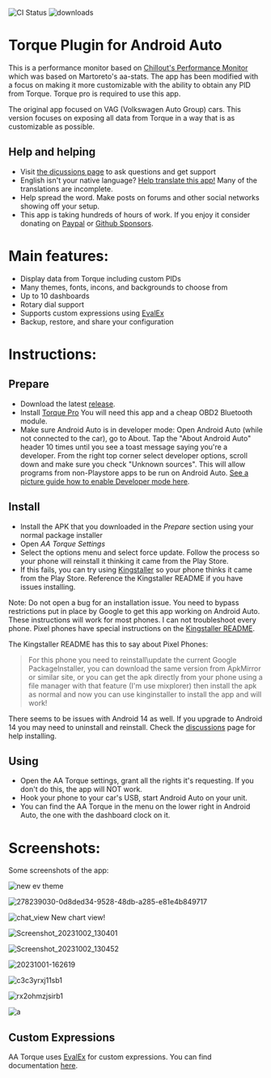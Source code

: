 ![CI Status](https://github.com/agronick/aa-torque/actions/workflows/ci.yml/badge.svg?branch=master)
![downloads](https://img.shields.io/github/downloads/agronick/aa-torque/total.svg)


# Torque Plugin for Android Auto 

This is a performance monitor based on [Chillout's Performance Monitor](https://github.com/jilleb/mqb-pm) which was based on Martoreto's aa-stats.
The app has been modified with a focus on making it more customizable with the ability
to obtain any PID from Torque. Torque pro is required to use this app.

The original app focused on VAG (Volkswagen Auto Group) cars. This version focuses on exposing
all data from Torque in a way that is as customizable as possible.

## Help and helping
- Visit [the dicussions page](https://github.com/agronick/aa-torque/discussions) to ask questions and get support
- English isn't your native language? [Help translate this app!](https://poeditor.com/join/project/yttme0y1VZ) Many of the translations are incomplete.
- Help spread the word. Make posts on forums and other social networks showing off your setup.
- This app is taking hundreds of hours of work. If you enjoy it consider donating on [Paypal](https://www.paypal.me/kagronick) or [Github Sponsors](https://github.com/agronick).

# Main features:
- Display data from Torque including custom PIDs
- Many themes, fonts, incons, and backgrounds to choose from
- Up to 10 dashboards
- Rotary dial support
- Supports custom expressions using [EvalEx](https://ezylang.github.io/EvalEx/references/functions.html)
- Backup, restore, and share your configuration

# Instructions:


## Prepare
- Download the latest [release](https://github.com/agronick/aa-torque/releases).
- Install [Torque Pro](https://play.google.com/store/apps/details?id=org.prowl.torque&hl=en_US&gl=US) You will need this app and a cheap OBD2 Bluetooth module.
- Make sure Android Auto is in developer mode: Open Android Auto (while not connected to the car), go to About. Tap the "About Android Auto" header 10 times until you see a toast message saying you're a developer. From the right top corner select developer options, scroll down and make sure you check "Unknown sources". This will allow programs from non-Playstore apps to be run on Android Auto. [See a picture guide how to enable Developer mode here](https://www.howtogeek.com/271132/how-to-enable-developer-settings-on-android-auto/).

## Install
- Install the APK that you downloaded in the _Prepare_ section using your normal package installer
- Open _AA Torque Settings_
- Select the options menu and select force update. Follow the process so your phone will reinstall it thinking it came from the Play Store.
- If this fails, you can try using [Kingstaller](https://github.com/fcaronte/KingInstaller/releases) so your phone thinks it came from the Play Store. Reference the Kingstaller README if you have issues installing. 

Note: Do not open a bug for an installation issue. You need to bypass restrictions put in place by Google to get this app working on Android Auto. These instructions will work for most phones. I can not troubleshoot every phone. Pixel phones have special instructions on the [Kingstaller README](https://github.com/fcaronte/KingInstaller). 

The Kingstaller README has this to say about Pixel Phones:

> For this phone you need to reinstall\update the current Google PackageInstaller, you can download the same version from ApkMirror or similar site, or you can get the apk directly from your phone using a file manager with that feature (I'm use mixplorer) then install the apk as normal and now you can use kinginstaller to install the app and will work!

There seems to be issues with Android 14 as well. If you upgrade to Android 14 you may need to uninstall and reinstall. Check the [discussions](https://github.com/agronick/aa-torque/discussions) page for help installing.

## Using
- Open the AA Torque settings, grant all the rights it's requesting. If you don't do this, the app will NOT work.
- Hook your phone to your car's USB, start Android Auto on your unit.
- You can find the AA Torque in the menu on the lower right in Android Auto, the one with the dashboard clock on it.

# Screenshots:
Some screenshots of the app:

![new ev theme](https://user-images.githubusercontent.com/62142158/280562239-e03cd94b-fad1-4f93-969d-1d348152425d.jpg)

![278239030-0d8ded34-9528-48db-a285-e81e4b849717](https://github.com/agronick/aa-torque/assets/2042303/e31b0598-25ec-4003-bcee-11e5e108d3a4)

![chat_view](https://github.com/agronick/aa-torque/assets/2042303/a99571f9-0bb3-43ec-89ce-938e41506e97)
New chart view!

![Screenshot_20231002_130401](https://github.com/agronick/aa-torque/assets/2042303/229315c8-ad3b-42e6-86e6-e7fe7abb16a8)

![Screenshot_20231002_130452](https://github.com/agronick/aa-torque/assets/2042303/698c666b-5e3c-4611-80a5-8e767b04186a)

![20231001-162619](https://github.com/agronick/aa-torque/assets/2042303/1b07b67b-d4bc-41e8-8235-a1418ee37bfe)

![c3c3yrxj11sb1](https://github.com/agronick/aa-torque/assets/2042303/171359f3-1abe-4808-85fb-588dfe1194b6)

![rx2ohmzjsirb1](https://github.com/agronick/aa-torque/assets/2042303/52c83a91-c3b6-430e-967a-4473fc51e51e)

![a](https://user-images.githubusercontent.com/147246549/273383355-63414b98-c333-4760-8e71-772ba823d65b.png)


## Custom Expressions
AA Torque uses [EvalEx](https://ezylang.github.io/EvalEx) for custom expressions. You can find documentation [here](https://ezylang.github.io/EvalEx/references/functions.html).
